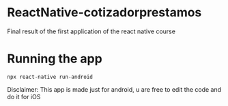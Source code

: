 # ReactNative-cotizadorprestamos
 Final result of the first application of the react native course

# Running the app
```
npx react-native run-android
```

Disclaimer: This app is made just for android, u are free to edit the code and do it for iOS
